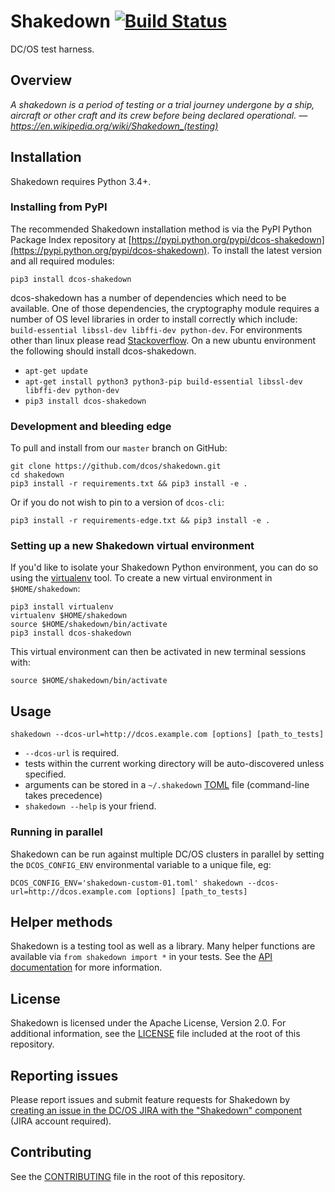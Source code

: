 # Shakedown [![Build Status](http://jenkins.mesosphere.com/service/jenkins/buildStatus/icon?job=public-shakedown-master)](http://jenkins.mesosphere.com/service/jenkins/job/public-shakedown-master/)

DC/OS test harness.


## Overview

*A shakedown is a period of testing or a trial journey undergone by a ship, aircraft or other craft and its crew before being declared operational.
    — https://en.wikipedia.org/wiki/Shakedown_(testing)*


## Installation

Shakedown requires Python 3.4+.

### Installing from PyPI

The recommended Shakedown installation method is via the PyPI Python Package Index repository at [https://pypi.python.org/pypi/dcos-shakedown](https://pypi.python.org/pypi/dcos-shakedown).  To install the latest version and all required modules:

`pip3 install dcos-shakedown`

dcos-shakedown has a number of dependencies which need to be available.  One of those dependencies, the cryptography module requires a number of OS level libraries in order to install correctly which include: `build-essential libssl-dev libffi-dev python-dev`.  For environments other than linux please read [Stackoverflow](http://stackoverflow.com/questions/22073516/failed-to-install-python-cryptography-package-with-pip-and-setup-py). On a new ubuntu environment the following should install dcos-shakedown.

* `apt-get update`
* `apt-get install python3 python3-pip build-essential libssl-dev libffi-dev python-dev`
* `pip3 install dcos-shakedown`

### Development and bleeding edge

To pull and install from our `master` branch on GitHub:

```
git clone https://github.com/dcos/shakedown.git
cd shakedown
pip3 install -r requirements.txt && pip3 install -e .
```

Or if you do not wish to pin to a version of `dcos-cli`:

```
pip3 install -r requirements-edge.txt && pip3 install -e .
```

### Setting up a new Shakedown virtual environment

If you'd like to isolate your Shakedown Python environment, you can do so using the [virtualenv](https://pypi.python.org/pypi/virtualenv) tool.  To create a new virtual environment in `$HOME/shakedown`:

```
pip3 install virtualenv
virtualenv $HOME/shakedown
source $HOME/shakedown/bin/activate
pip3 install dcos-shakedown
```

This virtual environment can then be activated in new terminal sessions with:

`source $HOME/shakedown/bin/activate`


## Usage

`shakedown --dcos-url=http://dcos.example.com [options] [path_to_tests]`

- `--dcos-url` is required.
- tests within the current working directory will be auto-discovered unless specified.
- arguments can be stored in a `~/.shakedown` [TOML](https://github.com/toml-lang/toml) file (command-line takes precedence)
- `shakedown --help` is your friend.


### Running in parallel

Shakedown can be run against multiple DC/OS clusters in parallel by setting the `DCOS_CONFIG_ENV` environmental variable to a unique file, eg:

`DCOS_CONFIG_ENV='shakedown-custom-01.toml' shakedown --dcos-url=http://dcos.example.com [options] [path_to_tests]`


## Helper methods

Shakedown is a testing tool as well as a library.  Many helper functions are available via `from shakedown import *` in your tests.  See the [API documentation](API.md) for more information.


## License

Shakedown is licensed under the Apache License, Version 2.0.  For additional information, see the [LICENSE](LICENSE) file included at the root of this repository.


## Reporting issues

Please report issues and submit feature requests for Shakedown by [creating an issue in the DC/OS JIRA with the "Shakedown" component](https://jira.mesosphere.com/secure/CreateIssueDetails!init.jspa?pid=14105&components=19807&issuetype=3) (JIRA account required).


## Contributing

See the [CONTRIBUTING](CONTRIBUTING.md) file in the root of this repository.
